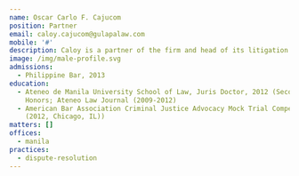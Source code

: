 ```yaml
---
name: Oscar Carlo F. Cajucom
position: Partner
email: caloy.cajucom@gulapalaw.com
mobile: '#'
description: Caloy is a partner of the firm and head of its litigation department.
image: /img/male-profile.svg
admissions:
  - Philippine Bar, 2013
education:
  - Ateneo de Manila University School of Law, Juris Doctor, 2012 (Second
    Honors; Ateneo Law Journal (2009-2012)
  - American Bar Association Criminal Justice Advocacy Mock Trial Competition
    (2012, Chicago, IL))
matters: []
offices:
  - manila
practices:
  - dispute-resolution
---
```

